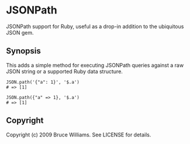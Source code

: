 # JSONPath

JSONPath support for Ruby, useful as a drop-in addition to the ubiquitous JSON
gem.

## Synopsis

This adds a simple method for executing JSONPath queries against a raw JSON
string or a supported Ruby data structure.

    JSON.path('{"a": 1}', '$.a')
    # => [1]

    JSON.path({"a" => 1}, '$.a')
    # => [1]

## Copyright

Copyright (c) 2009 Bruce Williams. See LICENSE for details.
